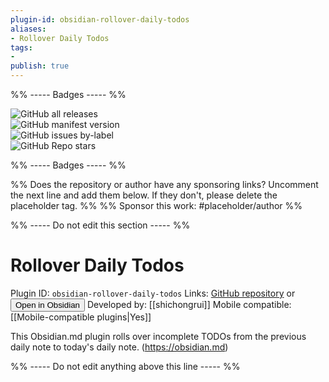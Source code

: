 ```yaml
---
plugin-id: obsidian-rollover-daily-todos
aliases:
- Rollover Daily Todos
tags: 
- 
publish: true
---
```


%% ----- Badges ----- %%

![GitHub all releases](https://img.shields.io/github/downloads/shichongrui/obsidian-rollover-daily-todos/total?color=573E7A&logo=github&style=for-the-badge)   
![GitHub manifest version](https://img.shields.io/github/manifest-json/v/shichongrui/obsidian-rollover-daily-todos?color=573E7A&logo=github&style=for-the-badge)   
![GitHub issues by-label](https://img.shields.io/github/issues/shichongrui/obsidian-rollover-daily-todos/help%20wanted?color=573E7A&logo=github&style=for-the-badge)   
![GitHub Repo stars](https://img.shields.io/github/stars/shichongrui/obsidian-rollover-daily-todos?color=573E7A&logo=github&style=for-the-badge)

%% ----- Badges ----- %%

%% Does the repository or author have any sponsoring links? Uncomment the next line and add them below. If they don't, please delete the placeholder tag. %%
%% Sponsor this work: #placeholder/author %%

%% ----- Do not edit this section ----- %%

# Rollover Daily Todos

Plugin ID: `obsidian-rollover-daily-todos`
Links: [GitHub repository](https://github.com/shichongrui/obsidian-rollover-daily-todos) or [<button id=HH>Open in Obsidian</button>](obsidian://goto-plugin?id=obsidian-rollover-daily-todos)
Developed by: [[shichongrui]]
Mobile compatible: [[Mobile-compatible plugins|Yes]]

This Obsidian.md plugin rolls over incomplete TODOs from the previous daily note to today's daily note. (https://obsidian.md)

%% ----- Do not edit anything above this line ----- %% 
